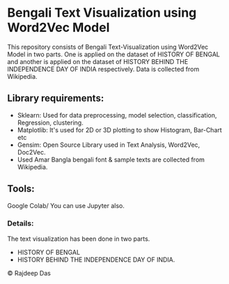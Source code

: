 # Bengali Text Visualization using Word2Vec Model

This repository consists of Bengali Text-Visualization using Word2Vec Model in two parts. One is applied on the dataset of HISTORY OF BENGAL and another is applied on the dataset of HISTORY BEHIND THE INDEPENDENCE DAY OF INDIA respectively. Data is collected from Wikipedia.

## Library requirements:
- Sklearn: Used for data preprocessing, model selection, classification, Regression, clustering.
- Matplotlib: It's used for 2D or 3D plotting to show Histogram, Bar-Chart etc
- Gensim: Open Source Library used in Text Analysis, Word2Vec, Doc2Vec.
- Used Amar Bangla bengali font & sample texts are collected from Wikipedia.

## Tools:
Google Colab/ You can use Jupyter also.

### Details:
The text visualization has been done in two parts.
- HISTORY OF BENGAL
- HISTORY BEHIND THE INDEPENDENCE DAY OF INDIA.

&copy; Rajdeep Das
